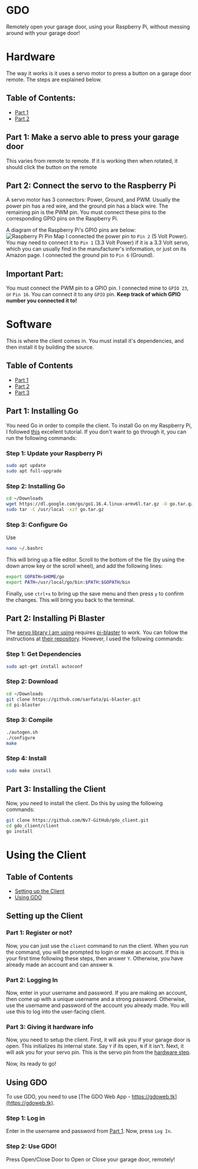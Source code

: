 # GDO
Remotely open your garage door, using your Raspberry Pi, without messing around with your garage door!

# Hardware
The way it works is it uses a servo motor to press a button on a garage door remote. The steps are explained below.

## Table of Contents:
- [Part 1](#part-1:-make-a-servo-able-to-press-your-garage-door)
- [Part 2](#part-2:-connect-the-servo-to-the-raspberry-pi)

## Part 1: Make a servo able to press your garage door

This varies from remote to remote. If it is working then when rotated, it should click the button on the remote

## Part 2: Connect the servo to the Raspberry Pi

A servo motor has 3 connectors: Power, Ground, and PWM. Usually the power pin has a red wire, and the ground pin has a black wire. The remaining pin is the PWM pin. You must connect these pins to the corresponding GPIO pins on the Raspberry Pi.

A diagram of the Raspberry Pi's GPIO pins are below:
![Raspberry Pi Pin Map](https://docs.microsoft.com/en-us/windows/iot-core/media/pinmappingsrpi/rp2_pinout.png)
I connected the power pin to `Pin 2` (5 Volt Power). You may need to connect it to `Pin 1` (3.3 Volt Power) if it is a 3.3 Volt servo, which you can usually find in the manufacturer's information, or just on its Amazon page. I connected the ground pin to `Pin 6` (Ground). 

## **Important Part:**
You must connect the PWM pin to a GPIO pin. I connected mine to `GPIO 23`, or `Pin 16`. You can connect it to any `GPIO` pin. **Keep track of which GPIO number you connected it to!**

# Software
This is where the client comes in. You must install it's dependencies, and then install it by building the source.
## Table of Contents
- [Part 1](#part-1:-installing-go)
- [Part 2](#part-2:-installing-pi-blaster)
- [Part 3](#part-3:-installing-the-client)

## Part 1: Installing Go
You need Go in order to compile the client. To install Go on my Raspberry Pi, I followed [this](https://pimylifeup.com/raspberry-pi-golang/) excellent tutorial. If you don't want to go through it, you can run the following commands:
### Step 1: Update your Raspberry Pi
```bash
sudo apt update
sudo apt full-upgrade
```

### Step 2: Installing Go
```bash
cd ~/Downloads
wget https://dl.google.com/go/go1.16.4.linux-armv6l.tar.gz -O go.tar.gz
sudo tar -C /usr/local -xzf go.tar.gz
```

### Step 3: Configure Go
Use
```bash
nano ~/.bashrc
```
This will bring up a file editor. Scroll to the bottom of the file (by using the down arrow key or the scroll wheel), and add the following lines:
```bash
export GOPATH=$HOME/go
export PATH=/usr/local/go/bin:$PATH:$GOPATH/bin
```
Finally, use `ctrl+x` to bring up the save menu and then press `y` to confirm the changes. This will bring you back to the terminal.

## Part 2: Installing Pi Blaster
The [servo library I am using](https://github.com/cgxeiji/servo) requires [pi-blaster](https://github.com/sarfata/pi-blaster) to work. You can follow the instructions at [their repository](https://github.com/sarfata/pi-blaster). However, I used the following commands:

### Step 1: Get Dependencies
```bash
sudo apt-get install autoconf
```

### Step 2: Download
```bash
cd ~/Downloads
git clone https://github.com/sarfata/pi-blaster.git
cd pi-blaster
```

### Step 3: Compile
```bash
./autogen.sh
./configure
make
```

### Step 4: Install
```bash
sudo make install
```

## Part 3: Installing the Client
Now, you need to install the client. Do this by using the following commands:
```bash
git clone https://github.com/Nv7-GitHub/gdo_client.git
cd gdo_client/client
go install
```

# Using the Client

## Table of Contents
- [Setting up the Client](#setting-up-the-client)
- [Using GDO](#using-gdo)

## Setting up the Client

### Part 1: Register or not?
Now, you can just use the `client` command to run the client.
When you run the command, you will be prompted to login or make an account. If this is your first time following these steps, then answer `Y`. Otherwise, you have already made an account and can answer `N`.

### Part 2: Logging In
Now, enter in your username and password. If you are making an account, then come up with a unique username and a strong password. Otherwise, use the username and password of the account you already made. You will use this to log into the user-facing client.

### Part 3: Giving it hardware info
Now, you need to setup the client. First, it will ask you if your garage door is open. This initializes its internal state. Say `Y` if its open, `N` if it isn't. Next, it will ask you for your servo pin. This is the servo pin from the [hardware step](#**important-part:**).

Now, its ready to go!

## Using GDO
To use GDO, you need to use [The GDO Web App - https://gdoweb.tk](https://gdoweb.tk).

### Step 1: Log in
Enter in the username and password from [Part 1](#part-2:-logging-in). Now, press `Log In`. 

### Step 2: Use GDO!
Press Open/Close Door to Open or Close your garage door, remotely!